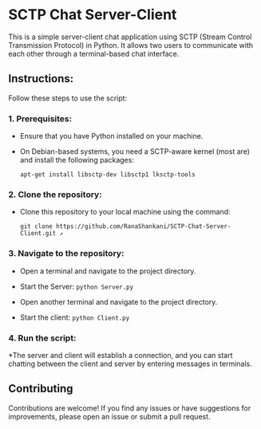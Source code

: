 # SCTP Chat Server-Client

This is a simple server-client chat application using SCTP (Stream Control Transmission Protocol) in Python. It allows two users to communicate with each other through a terminal-based chat interface.

## Instructions:
Follow these steps to use the script:
### 1. Prerequisites:
* Ensure that you have Python installed on your machine.
* On Debian-based systems, you need a SCTP-aware kernel (most are) and install the following packages:

  `apt-get install libsctp-dev libsctp1 lksctp-tools`

### 2. Clone the repository:

* Clone this repository to your local machine using the command:

  `git clone https://github.com/RanaShankani/SCTP-Chat-Server-Client.git ↗`

### 3. Navigate to the repository:

* Open a terminal and navigate to the project directory.
* Start the Server:
`python Server.py`

* Open another terminal and navigate to the project directory.
* Start the client:
`python Client.py`


### 4. Run the script:
*The server and client will establish a connection, and you can start chatting between the client and server by entering messages in terminals.

## Contributing
Contributions are welcome! If you find any issues or have suggestions for improvements, please open an issue or submit a pull request.
